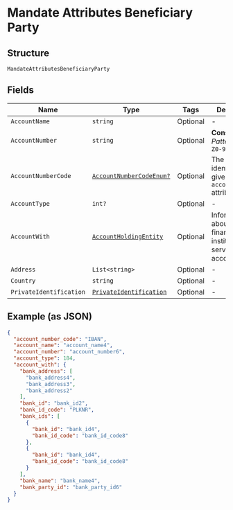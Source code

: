 
# Mandate Attributes Beneficiary Party

## Structure

`MandateAttributesBeneficiaryParty`

## Fields

| Name | Type | Tags | Description |
|  --- | --- | --- | --- |
| `AccountName` | `string` | Optional | - |
| `AccountNumber` | `string` | Optional | **Constraints**: *Pattern*: `^[A-Z0-9]{6,34}$` |
| `AccountNumberCode` | [`AccountNumberCodeEnum?`](../../doc/models/account-number-code-enum.md) | Optional | The type of identification given at `account_number` attribute |
| `AccountType` | `int?` | Optional | - |
| `AccountWith` | [`AccountHoldingEntity`](../../doc/models/account-holding-entity.md) | Optional | Information about the financial institution servicing the account. |
| `Address` | `List<string>` | Optional | - |
| `Country` | `string` | Optional | - |
| `PrivateIdentification` | [`PrivateIdentification`](../../doc/models/private-identification.md) | Optional | - |

## Example (as JSON)

```json
{
  "account_number_code": "IBAN",
  "account_name": "account_name4",
  "account_number": "account_number6",
  "account_type": 184,
  "account_with": {
    "bank_address": [
      "bank_address4",
      "bank_address3",
      "bank_address2"
    ],
    "bank_id": "bank_id2",
    "bank_id_code": "PLKNR",
    "bank_ids": [
      {
        "bank_id": "bank_id4",
        "bank_id_code": "bank_id_code8"
      },
      {
        "bank_id": "bank_id4",
        "bank_id_code": "bank_id_code8"
      }
    ],
    "bank_name": "bank_name4",
    "bank_party_id": "bank_party_id6"
  }
}
```

